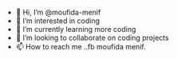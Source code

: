 - 👋 Hi, I’m @moufida-menif
- 👀 I’m interested in coding
- 🌱 I’m currently learning more coding
- 💞️ I’m looking to collaborate on coding projects
- 📫 How to reach me ..fb moufida menif.

<!---
moufida-menif/moufida-menif is a ✨ special ✨ repository because its `README.md` (this file) appears on your GitHub profile.
You can click the Preview link to take a look at your changes.
--->
